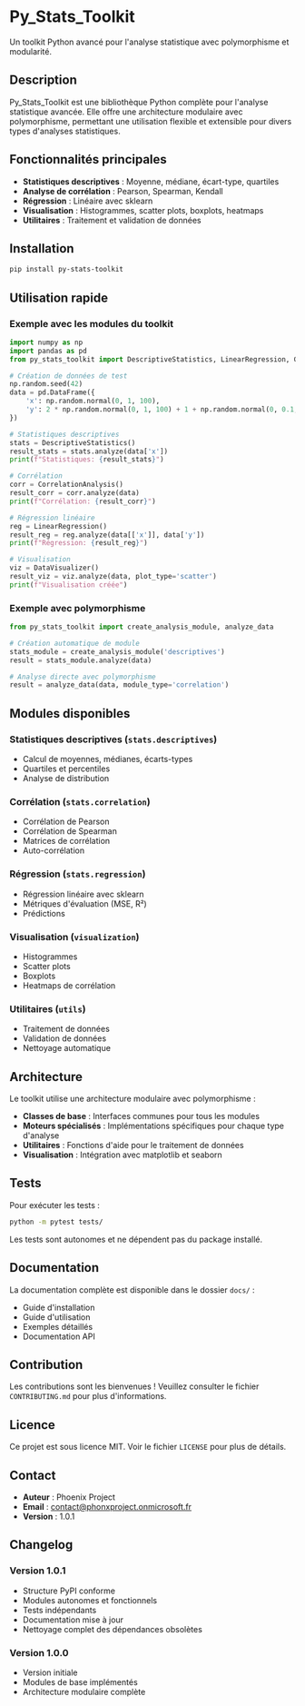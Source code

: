 # Py_Stats_Toolkit

Un toolkit Python avancé pour l'analyse statistique avec polymorphisme et modularité.

## Description

Py_Stats_Toolkit est une bibliothèque Python complète pour l'analyse statistique avancée. Elle offre une architecture modulaire avec polymorphisme, permettant une utilisation flexible et extensible pour divers types d'analyses statistiques.

## Fonctionnalités principales

- **Statistiques descriptives** : Moyenne, médiane, écart-type, quartiles
- **Analyse de corrélation** : Pearson, Spearman, Kendall
- **Régression** : Linéaire avec sklearn
- **Visualisation** : Histogrammes, scatter plots, boxplots, heatmaps
- **Utilitaires** : Traitement et validation de données

## Installation

```bash
pip install py-stats-toolkit
```

## Utilisation rapide

### Exemple avec les modules du toolkit

```python
import numpy as np
import pandas as pd
from py_stats_toolkit import DescriptiveStatistics, LinearRegression, CorrelationAnalysis, DataVisualizer

# Création de données de test
np.random.seed(42)
data = pd.DataFrame({
    'x': np.random.normal(0, 1, 100),
    'y': 2 * np.random.normal(0, 1, 100) + 1 + np.random.normal(0, 0.1, 100)
})

# Statistiques descriptives
stats = DescriptiveStatistics()
result_stats = stats.analyze(data['x'])
print(f"Statistiques: {result_stats}")

# Corrélation
corr = CorrelationAnalysis()
result_corr = corr.analyze(data)
print(f"Corrélation: {result_corr}")

# Régression linéaire
reg = LinearRegression()
result_reg = reg.analyze(data[['x']], data['y'])
print(f"Régression: {result_reg}")

# Visualisation
viz = DataVisualizer()
result_viz = viz.analyze(data, plot_type='scatter')
print(f"Visualisation créée")
```

### Exemple avec polymorphisme

```python
from py_stats_toolkit import create_analysis_module, analyze_data

# Création automatique de module
stats_module = create_analysis_module('descriptives')
result = stats_module.analyze(data)

# Analyse directe avec polymorphisme
result = analyze_data(data, module_type='correlation')
```

## Modules disponibles

### Statistiques descriptives (`stats.descriptives`)
- Calcul de moyennes, médianes, écarts-types
- Quartiles et percentiles
- Analyse de distribution

### Corrélation (`stats.correlation`)
- Corrélation de Pearson
- Corrélation de Spearman
- Matrices de corrélation
- Auto-corrélation

### Régression (`stats.regression`)
- Régression linéaire avec sklearn
- Métriques d'évaluation (MSE, R²)
- Prédictions

### Visualisation (`visualization`)
- Histogrammes
- Scatter plots
- Boxplots
- Heatmaps de corrélation

### Utilitaires (`utils`)
- Traitement de données
- Validation de données
- Nettoyage automatique

## Architecture

Le toolkit utilise une architecture modulaire avec polymorphisme :

- **Classes de base** : Interfaces communes pour tous les modules
- **Moteurs spécialisés** : Implémentations spécifiques pour chaque type d'analyse
- **Utilitaires** : Fonctions d'aide pour le traitement de données
- **Visualisation** : Intégration avec matplotlib et seaborn

## Tests

Pour exécuter les tests :

```bash
python -m pytest tests/
```

Les tests sont autonomes et ne dépendent pas du package installé.

## Documentation

La documentation complète est disponible dans le dossier `docs/` :

- Guide d'installation
- Guide d'utilisation
- Exemples détaillés
- Documentation API

## Contribution

Les contributions sont les bienvenues ! Veuillez consulter le fichier `CONTRIBUTING.md` pour plus d'informations.

## Licence

Ce projet est sous licence MIT. Voir le fichier `LICENSE` pour plus de détails.

## Contact

- **Auteur** : Phoenix Project
- **Email** : contact@phonxproject.onmicrosoft.fr
- **Version** : 1.0.1

## Changelog

### Version 1.0.1
- Structure PyPI conforme
- Modules autonomes et fonctionnels
- Tests indépendants
- Documentation mise à jour
- Nettoyage complet des dépendances obsolètes

### Version 1.0.0
- Version initiale
- Modules de base implémentés
- Architecture modulaire complète 